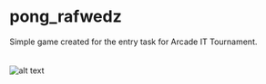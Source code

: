 # pong_rafwedz
Simple game created for the entry task for Arcade IT Tournament.<br/>
<br/>
<br/>
![alt text](https://github.com/rwedzony/pong_rafwedz/blob/master/pong_images/pong_rafwedz_demo.png) 
